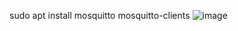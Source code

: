 sudo apt install mosquitto mosquitto-clients
![image](https://user-images.githubusercontent.com/70520853/166124345-a405a0b0-ee1b-49c3-b9ab-d00e2eff215e.png)

